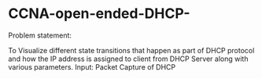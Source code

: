 # CCNA-open-ended-DHCP-

Problem statement:

To Visualize different state transitions that happen as part of DHCP protocol and how the IP address is assigned to client from DHCP Server along with various parameters.
Input: Packet Capture of DHCP


